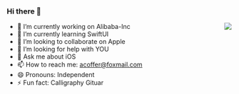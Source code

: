 


### Hi there 👋

<img align="right" src="https://github-readme-stats.vercel.app/api?username=wyqacoffer&show_icons=true&theme=gruvbox_light" />

- 🔭 I’m currently working on Alibaba-Inc
- 🌱 I’m currently learning SwiftUI
- 👯 I’m looking to collaborate on Apple
- 🤔 I’m looking for help with YOU
- 💬 Ask me about iOS
- 📫 How to reach me: acoffer@foxmail.com
- 😄 Pronouns: Independent
- ⚡ Fun fact: Calligraphy Gituar

<!--
**wyqACoffer/wyqAcoffer** is a ✨ _special_ ✨ repository because its `README.md` (this file) appears on your GitHub profile.
Here are some ideas to get you started:

- 🔭 I’m currently working on ...
- 🌱 I’m currently learning ...
- 👯 I’m looking to collaborate on ...
- 🤔 I’m looking for help with ...
- 💬 Ask me about ...
- 📫 How to reach me: ...
- 😄 Pronouns: ...
- ⚡ Fun fact: ...

-->
